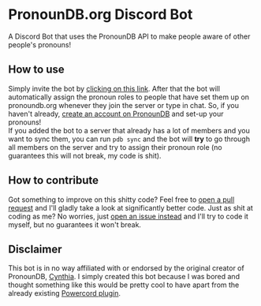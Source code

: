 # PronounDB.org Discord Bot

A Discord Bot that uses the PronounDB API to make people aware of other people's pronouns!

## How to use

Simply invite the bot by [clicking on this link](https://nurmarv.in/invite-pronoundb-bot). After that the bot will automatically assign the pronoun roles to people that have set them up on pronoundb.org whenever they join the server or type in chat. So, if you haven't already, [create an account on PronounDB](https://pronoundb.org/register) and set-up your pronouns! \
If you added the bot to a server that already has a lot of members and you want to sync them, you can run `pdb sync` and the bot will **try** to go through all members on the server and try to assign their pronoun role (no guarantees this will not break, my code is shit).

## How to contribute

Got something to improve on this shitty code? Feel free to [open a pull request](https://github.com/NurMarvin/pronoundb-bot/pulls) and I'll gladly take a look at significantly better code. Just as shit at coding as me? No worries, just [open an issue instead](https://github.com/NurMarvin/pronoundb-bot/issues/new) and I'll try to code it myself, but no guarantees it won't break.

## Disclaimer

This bot is in no way affiliated with or endorsed by the original creator of PronounDB, [Cynthia](https://github.com/cyyynthia/). I simply created this bot because I was bored and thought something like this would be pretty cool to have apart from the already existing [Powercord plugin](https://github.com/cyyynthia/pronoundb-powercord).
